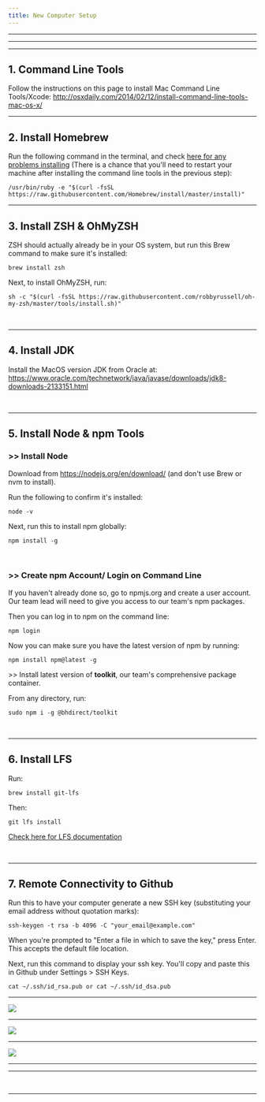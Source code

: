 ```yaml
---
title: New Computer Setup
---
```

<hr />

<hr /><hr />

## 1. Command Line Tools

Follow the instructions on this page to install Mac Command Line Tools/Xcode: <http://osxdaily.com/2014/02/12/install-command-line-tools-mac-os-x/>

<hr />

## 2. Install Homebrew

Run the following command in the terminal, and check [here for any problems installing](https://brew.sh/) (There is a chance that you'll need to restart your machine after installing the command line tools in the previous step):

```
/usr/bin/ruby -e "$(curl -fsSL https://raw.githubusercontent.com/Homebrew/install/master/install)"
```

<hr />

## 3. Install ZSH & OhMyZSH

ZSH should actually already be in your OS system, but run this Brew command to make sure it's installed:

```
brew install zsh
```

Next, to install OhMyZSH, run:

```
sh -c "$(curl -fsSL https://raw.githubusercontent.com/robbyrussell/oh-my-zsh/master/tools/install.sh)"
```

<div>&nbsp;</div>

<hr />

## 4. Install JDK

Install the MacOS version JDK from Oracle at: <https://www.oracle.com/technetwork/java/javase/downloads/jdk8-downloads-2133151.html>

<div>&nbsp;</div>

<hr />

## 5. Install Node & npm Tools

### \>> Install Node

Download from <https://nodejs.org/en/download/> (and don't use Brew or nvm to install).

Run the following to confirm it's installed:

```
node -v
```

Next, run this to install npm globally:

```
npm install -g
```



<div>&nbsp;</div>

### \>> Create npm Account/ Login on Command Line

If you haven't already done so, go to npmjs.org and create a user account. Our team lead will need to give you access to our team's npm packages.

Then you can log in to npm on the command line:

```
npm login
```

Now you can make sure you have the latest version of npm by running:

```
npm install npm@latest -g
```



\>> Install latest version of <b>toolkit</b>, our team's comprehensive package container.

From any directory, run:

```
sudo npm i -g @bhdirect/toolkit
```



<div>&nbsp;</div>

<hr />



## 6. Install LFS

Run:

```
brew install git-lfs
```

Then:

```
git lfs install
```

[Check here for LFS documentation](https://git-lfs.github.com/)

<div>&nbsp;</div>

<hr />

## 7. Remote Connectivity to Github

Run this to have your computer generate a new SSH key (substituting your email address without quotation marks):

```
ssh-keygen -t rsa -b 4096 -C "your_email@example.com"
```

When you're prompted to "Enter a file in which to save the key," press Enter. This accepts the default file location.

Next, run this command to display your ssh key. You'll copy and paste this in Github under Settings > SSH Keys.

```
cat ~/.ssh/id_rsa.pub or cat ~/.ssh/id_dsa.pub
```

<hr />

![](/assets/images/uploads/screen-shot-2018-09-26-at-11.19.00-am.png)

<hr />

![](/assets/images/uploads/screen-shot-2018-09-26-at-11.19.17-am.png)

<hr />

![](/assets/images/uploads/screen-shot-2018-09-26-at-11.19.33-am.png)

<hr />



<hr />

<div>&nbsp;</div>

<hr />
